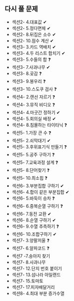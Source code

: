 ## 다시 풀 문제

- 섹션2- 4.대표값 ✔
- 섹션2- 5.정다면체 ✔
- 섹션2- 8.뒤집은 소수 ✔
- 섹션2- 10.점수 계산 ✔
- 섹션3- 3.카드 역배치 ✔
- 섹션3- 4.두 리스트 합치기 ✔
- 섹션3- 5.수들의 합 ❓
- 섹션3- 7.사과나무 ✔
- 섹션3- 8.곶감 ❓
- 섹션3- 9.봉우리 ❓
- 섹션3- 10.스도쿠 검사 ❓
- 섹션4- 2.랜선 자르기 ❓
- 섹션4- 3.뮤직 비디오 ❓
- 섹션4- 4.마굿간 정하기 ✔
- 섹션4- 5.회의실 배정 ✔
- 섹션4- 8.침몰하는 타이타닉 ❓
- 섹션5- 1.가장 큰 수 ❓
- 섹션5- 2.쇠막대기 ✔
- 섹션5- 3.후위표기식 만들기 ❓
- 섹션5- 5.공주 구하기 ❓
- 섹션5- 7.교육과정 설계 ❓
- 섹션5- 8.단어찾기 ❓
- 섹션5- 10.최소힙 ❓
- 섹션6- 3.부분집합 구하기 ✔
- 섹션6- 4.합이 같은 부분집합 ✔
- 섹션6- 5.바둑이 승차 ❓
- 섹션6- 6.중복순열 구하기 ❓
- 섹션6- 7.동전 교환 ✔
- 섹션6- 8.순열 구하기 ✔
- 섹션6- 9.수열 추측하기 ❓
- 섹션6- 10.조합구하기 ✔
- 섹션7- 3.양팔저울 ❓
- 섹션7- 6.알파코드 ❓
- 섹션7 -7.송아지 찾기
- 섹션7- 8.사과나무
- 섹션7- 12.단지 번호 붙이기
- 섹션7- 13.섬나라 아일랜드
- 섹션7- 15.토마토
- 섹션7- 17.피자배달거리
- 섹션8- 4.최대 부분 증가수열